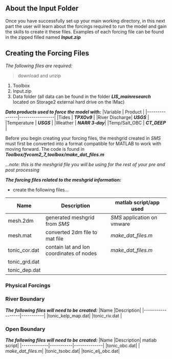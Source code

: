 ## About the Input Folder

Once you have successfully set up your main working directory, in this next part the user will learn about the forcings required to run the model and gain the skills to create it these files. Examples of each forcing file can be found in the zipped filled named ***Input.zip***

## Creating the Forcing Files 

*The following files are required:*
> download and unzip
1. Toolbox
2. Input.zip
3. Data folder (all data can be found in the folder ***LIS_mainresearch*** located on Storage2 external hard drive on the IMac)

***Data products used to force the model with:***
|Variable       | Product         |
|---------------|-----------------|
|Tides          | ***TPXOv9***    |
|River Discharge| ***USGS***      |
|Temperature    | ***USGS***      | 
|Weather        | ***NARR 3-day***|
|Temp/Salt_OBC  | ***CT_DEEP***   |


Before you begin creating your forcing files, the meshgrid created in *SMS* must first be converted into a format compatible for MATLAB to work with moving forward. The code is found in ***Toolbox/fvcom2_7_toolbox/make_dat_files.m***

*...note: this is the meshgrid file you will be using for the rest of your pre and post processing*

***The forcing files related to the meshgrid information:***
- create the following files...

|Name         |Description                              | matlab script/app used     |
|-------------|-----------------------------------------|----------------------------|
|mesh.2dm     | generated meshgrid from *SMS*           | *SMS* application on vmware|
|mesh.mat     | converted 2dm file to mat file          |*make_dat_files.m*          |
|tonic_cor.dat| contain lat and lon coordinates of nodes|*make_dat_files.m*          |
|tonic_grd.dat|
|tonic_dep.dat|

### Physical Forcings
### River Boundary

***The following files will need to be created:***
|Name              |Description|
|------------------|-----------|
|tonic_kelp_map.dat|
|tonic_riv.dat     |

### Open Boundary

***The following files will need to be created:***
|Name         |Description| matlab script|
|-------------|-----------|--------------|
|tonic_obc.dat|           | *make_dat_files.m*|
|tonic_tsobc.dat|
|tonic_elj_obc.dat|
